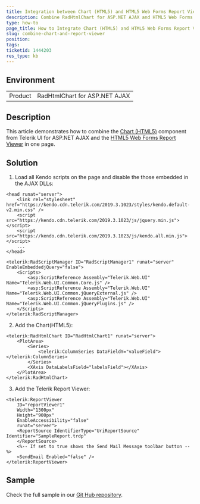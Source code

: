 ```yaml
---
title: Integration between Chart (HTML5) and HTML5 Web Forms Report Viewer
description: Combine RadHtmlChart for ASP.NET AJAX and HTML5 Web Forms Report Viewer in one web page
type: how-to
page_title: How to Integrate Chart (HTML5) and HTML5 Web Forms Report Viewer
slug: combine-chart-and-report-viewer
position: 
tags: 
ticketid: 1444203
res_type: kb
---
```


## Environment
<table>
	<tbody>
		<tr>
			<td>Product</td>
			<td>RadHtmlChart for ASP.NET AJAX</td>
		</tr>
	</tbody>
</table>


## Description
This article demonstrates how to combine the [Chart (HTML5)](https://www.telerik.com/products/aspnet-ajax/html-chart.aspx) component 
from Telerik UI for ASP.NET AJAX and the [HTML5 Web Forms Report Viewer](../webforms-report-viewer-controls-overview) in one page.

## Solution
1. Load all Kendo scripts on the page and disable the those embedded in the AJAX DLLs:

```
<head runat="server">
    <link rel="stylesheet" href="https://kendo.cdn.telerik.com/2019.3.1023/styles/kendo.default-v2.min.css" />
    <script src="https://kendo.cdn.telerik.com/2019.3.1023/js/jquery.min.js"></script>
    <script src="https://kendo.cdn.telerik.com/2019.3.1023/js/kendo.all.min.js"></script>
    ...
</head>
```

```
<telerik:RadScriptManager ID="RadScriptManager1" runat="server" EnableEmbeddedjQuery="false">
    <Scripts>
        <asp:ScriptReference Assembly="Telerik.Web.UI" Name="Telerik.Web.UI.Common.Core.js" />
        <asp:ScriptReference Assembly="Telerik.Web.UI" Name="Telerik.Web.UI.Common.jQueryExternal.js" />
        <asp:ScriptReference Assembly="Telerik.Web.UI" Name="Telerik.Web.UI.Common.jQueryPlugins.js" />
    </Scripts>
</telerik:RadScriptManager>
```

2. Add the Chart(HTML5):

```
<telerik:RadHtmlChart ID="RadHtmlChart1" runat="server">
    <PlotArea>
        <Series>
            <telerik:ColumnSeries DataFieldY="valueField"></telerik:ColumnSeries>
        </Series>
        <XAxis DataLabelsField="labelsField"></XAxis>
    </PlotArea>
</telerik:RadHtmlChart>
```

3. Add the Telerik Report Viewer:

```
<telerik:ReportViewer
    ID="reportViewer1"
    Width="1300px"
    Height="900px"
    EnableAccessibility="false"
    runat="server">
    <ReportSource IdentifierType="UriReportSource" Identifier="SampleReport.trdp"
    </ReportSource>
    <%-- If set to true shows the Send Mail Message toolbar button --%>
    <SendEmail Enabled="false" />
</telerik:ReportViewer>
```

## Sample
Check the full sample in our [Git Hub repository](https://github.com/telerik/reporting-samples/tree/master/HtmlChartAndReporting).

